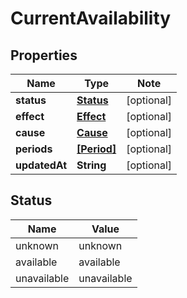 
# CurrentAvailability

## Properties

Name | Type | Note
---- | ---- | ----
**status** | [**Status**](#Status) | [optional] 
**effect** | [**Effect**](Effect.md) | [optional] 
**cause** | [**Cause**](Cause.md) | [optional] 
**periods** | [**[Period]**](Period.md) | [optional] 
**updatedAt** | **String** | [optional] 

## Status

Name | Value
---- | -----
unknown | unknown
available | available
unavailable | unavailable

